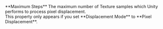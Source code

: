 <tr>
<td>**Maximum Steps**</td>
<td>The maximum number of Texture samples which Unity performs to process pixel displacement.<br/>This property only appears if you set **Displacement Mode** to **Pixel Displacement**.</td>
</tr>

